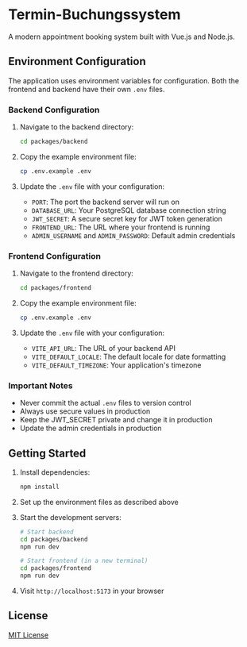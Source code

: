 # Termin-Buchungssystem

A modern appointment booking system built with Vue.js and Node.js.

## Environment Configuration

The application uses environment variables for configuration. Both the frontend and backend have their own `.env` files.

### Backend Configuration

1. Navigate to the backend directory:
   ```bash
   cd packages/backend
   ```

2. Copy the example environment file:
   ```bash
   cp .env.example .env
   ```

3. Update the `.env` file with your configuration:
   - `PORT`: The port the backend server will run on
   - `DATABASE_URL`: Your PostgreSQL database connection string
   - `JWT_SECRET`: A secure secret key for JWT token generation
   - `FRONTEND_URL`: The URL where your frontend is running
   - `ADMIN_USERNAME` and `ADMIN_PASSWORD`: Default admin credentials

### Frontend Configuration

1. Navigate to the frontend directory:
   ```bash
   cd packages/frontend
   ```

2. Copy the example environment file:
   ```bash
   cp .env.example .env
   ```

3. Update the `.env` file with your configuration:
   - `VITE_API_URL`: The URL of your backend API
   - `VITE_DEFAULT_LOCALE`: The default locale for date formatting
   - `VITE_DEFAULT_TIMEZONE`: Your application's timezone

### Important Notes

- Never commit the actual `.env` files to version control
- Always use secure values in production
- Keep the JWT_SECRET private and change it in production
- Update the admin credentials in production

## Getting Started

1. Install dependencies:
   ```bash
   npm install
   ```

2. Set up the environment files as described above

3. Start the development servers:
   ```bash
   # Start backend
   cd packages/backend
   npm run dev

   # Start frontend (in a new terminal)
   cd packages/frontend
   npm run dev
   ```

4. Visit `http://localhost:5173` in your browser

## License

[MIT License](LICENSE)
